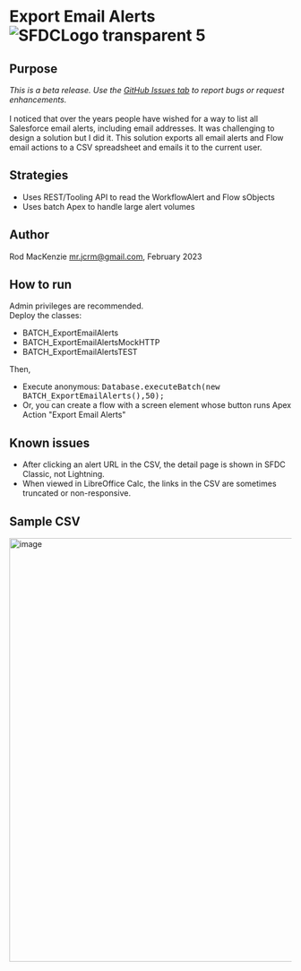 # Export Email Alerts ![SFDCLogo transparent 5](https://user-images.githubusercontent.com/16543260/233790754-3b0b4cd8-e4fb-4b15-9f15-a4427f7feac7.png)

## Purpose
*This is a beta release. Use the [GitHub Issues tab](https://github.com/50471736/Export_Email_Alerts/issues) to report bugs or request enhancements.*
<br><br>I noticed that over the years people have wished for a way to list all Salesforce email alerts, including email addresses. It was challenging to design a solution but I did it. This solution exports all email alerts and Flow email actions to a CSV spreadsheet and emails it to the current user.
## Strategies
- Uses REST/Tooling API to read the WorkflowAlert and Flow sObjects
- Uses batch Apex to handle large alert volumes
## Author
Rod MacKenzie mr.jcrm@gmail.com, February 2023
## How to run
Admin privileges are recommended.
<br>Deploy the classes:
- BATCH_ExportEmailAlerts
- BATCH_ExportEmailAlertsMockHTTP
- BATCH_ExportEmailAlertsTEST

Then,
- Execute anonymous: <tt>Database.executeBatch(new BATCH_ExportEmailAlerts(),50);</tt>
- Or, you can create a flow with a screen element whose button runs Apex Action "Export Email Alerts"
## Known issues
- After clicking an alert URL in the CSV, the detail page is shown in SFDC Classic, not Lightning.
- When viewed in LibreOffice Calc, the links in the CSV are sometimes truncated or non-responsive.
## Sample CSV
<img width="756" alt="image" src="https://user-images.githubusercontent.com/16543260/233123459-26b59b2a-66a1-4492-8ccd-dbac840f2b1d.png">
